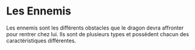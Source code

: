 # Les Ennemis

Les ennemis sont les différents obstacles que le dragon devra affronter pour rentrer chez lui. Ils sont de plusieurs types et possèdent chacun des caractéristiques différentes.
